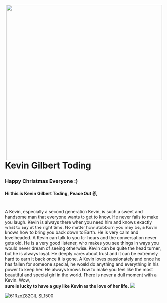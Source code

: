 <img align='right' src='https://i.pinimg.com/originals/14/69/9a/14699ae33fce438a7c016e923284a7bb.jpg' width='500'>
<h1>Kevin Gilbert Toding</h1>
<h3>Happy Christmas Everyone :) </h3>
<h4>Hi this is Kevin Gilbert Toding, Peace Out ✌️,</h4>
<br>
A Kevin, especially a second generation Kevin, is such a sweet and handsome man that everyone wants to get to know. He never fails to make you laugh. Kevin is always there when you need him and knows exactly what to say at the right time. No matter how stubborn you may be, a Kevin knows how to bring you back down to Earth. He is very calm and levelheaded. A Kevin can talk to you for hours and the conversation never gets old. He is a very good listener, who makes you see things in ways you would never dream of seeing otherwise. Kevin can be quite the head turner, but he is always loyal. He deeply cares about trust and it can be extremely hard to earn it back once it is gone. A Kevin loves passionately and once he has fallen for someone special, he would do anything and everything in his power to keep her. He always knows how to make you feel like the most beautiful and special girl in the world. There is never a dull moment with a Kevin.
Wow, <br>
<b>sure is lucky to have a guy like Kevin as the love of her life.</b>

<img src='![unnamed](https://user-images.githubusercontent.com/79959818/141721118-549cb482-47e3-427f-bef5-92ad79f85c4f.png)'>


![61RzoZ82GlL _SL1500_](https://user-images.githubusercontent.com/79959818/147301723-032b21a2-d249-437c-8308-dcda7d6461c9.png)












                                                                                    
